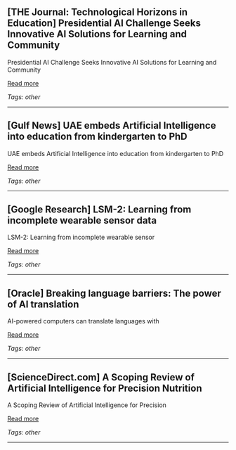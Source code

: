 ## [THE Journal: Technological Horizons in Education] Presidential AI Challenge Seeks Innovative AI Solutions for Learning and Community

Presidential AI Challenge Seeks Innovative AI Solutions for Learning and Community

[Read more](https://thejournal.com/articles/2025/08/01/presidential-ai-challenge-seeks-innovative-ai-solutions-for-learning-and-community.aspx)

_Tags: other_

---
## [Gulf News] UAE embeds Artificial Intelligence into education from kindergarten to PhD

UAE embeds Artificial Intelligence into education from kindergarten to PhD

[Read more](https://gulfnews.com/uae/education/uae-embeds-artificial-intelligence-into-education-from-kindergarten-to-phd-1.500220244)

_Tags: other_

---
## [Google Research] LSM-2: Learning from incomplete wearable sensor data

LSM-2: Learning from incomplete wearable sensor

[Read more](https://research.google/blog/lsm-2-learning-from-incomplete-wearable-sensor-data/)

_Tags: other_

---
## [Oracle] Breaking language barriers: The power of AI translation

AI-powered computers can translate languages with

[Read more](https://www.oracle.com/artificial-intelligence/ai-translation/)

_Tags: other_

---
## [ScienceDirect.com] A Scoping Review of Artificial Intelligence for Precision Nutrition

A Scoping Review of Artificial Intelligence for Precision

[Read more](https://www.sciencedirect.com/science/article/pii/S2161831325000341)

_Tags: other_

---
